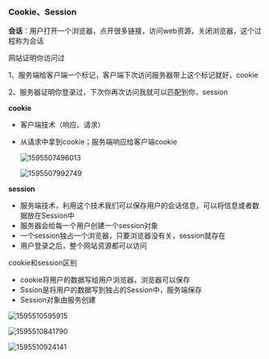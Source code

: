 ### Cookie、Session

**会话**：用户打开一个浏览器，点开很多链接，访问web资源，关闭浏览器，这个过程称为会话

网站证明你访问过

1、服务端给客户端一个标记，客户端下次访问服务器带上这个标记就好，cookie

2、服务器证明你登录过，下次你再次访问我就可以匹配到你，session

**cookie**

- 客户端技术（响应、请求）

- 从请求中拿到cookie；服务端响应给客户端cookie

  ![1595507496013](C:\Users\DELL\AppData\Roaming\Typora\typora-user-images\1595507496013.png)

  ![1595507992749](C:\Users\DELL\AppData\Roaming\Typora\typora-user-images\1595507992749.png)

**session**

- 服务端技术，利用这个技术我们可以保存用户的会话信息，可以将信息或者数据放在Session中
- 服务器会给每一个用户创建一个session对象
- 一个session独占一个浏览器，只要浏览器没有关，session就存在
- 用户登录之后，整个网站资源都可以访问

cookie和session区别

- cookie将用户的数据写给用户浏览器，浏览器可以保存
- Sssion是将用户的数据写到独占的Session中，服务端保存
- Session对象由服务创建



![1595510595915](C:\Users\DELL\AppData\Roaming\Typora\typora-user-images\1595510595915.png)

![1595510841790](C:\Users\DELL\AppData\Roaming\Typora\typora-user-images\1595510841790.png)

![1595510924141](C:\Users\DELL\AppData\Roaming\Typora\typora-user-images\1595510924141.png)